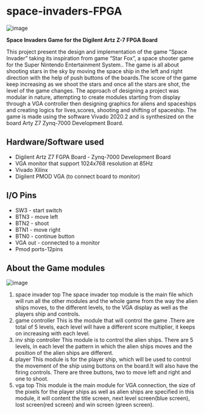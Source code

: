 # space-invaders-FPGA
![image](https://user-images.githubusercontent.com/105385216/167924304-76c56bf7-3e5c-4426-880e-d29254b5e805.png)


**Space Invaders Game for the Digilent Artz Z-7 FPGA Board**

This project present the design and implementation of the game “Space Invader” taking its
inspiration from game “Star Fox”, a space shooter game for the Super Nintendo Entertainment
System.. The game is all about shooting stars in the sky by moving the space ship in the
left and right direction with the help of push buttons of the boards.The score of the game
keep increasing as we shoot the stars and once all the stars are shot, the level of the game
changes. The approach of designing a project was modular in nature, attempting to create
modules starting from display through a VGA controller then designing graphics for aliens and
spaceships and creating logics for lives,scores, shooting and shifting of spaceship. The game
is made using the software Vivado 2020.2 and is synthesized on the board Arty Z7 Zynq-7000
Development Board.

## Hardware/Software used
* Digilent Artz Z7 FGPA Board - Zynq-7000 Development Board
* VGA monitor that support 1024x768 resolution at 85Hz
* Vivado Xilinx 
* Digilent PMOD VGA (to connect board to monitor)

## I/O Pins
* SW3 - start switch
* BTN3 - move left
* BTN2 - shoot
* BTN1 - move right
* BTN0 - continue button
* VGA out - connected to a monitor
* Pmod ports-12pins



## About the Game modules

![image](https://user-images.githubusercontent.com/105385216/167925072-3183ebce-ec98-40c6-85c4-0a46d0acf185.png)



1. space invader top
The space invader top module is the main file which will run all the other modules and
the whole game from the way the alien ships moves, to the different levels, to the VGA
display as well as the players ship and controls.
2. game controller
This is the module that will control the game .There are total of 5 levels, each level will
have a different score multiplier, it keeps on increasing with each level.
3. inv ship controller
This module is to control the alien ships. There are 5 levels, in each level the pattern in
which the alien ships moves and the position of the alien ships are different.
4. player
This module is for the player ship, which will be used to control the movement of the ship
using buttons on the board.It will also have the firing controls. There are three buttons,
two to move left and right and one to shoot.
5. vga top
This module is the main module for VGA connection, the size of the pixels for the player
ships as well as alien ships are specified in this module, it will content the title screen,
next level screen(blue screen), lost screen(red screen) and win screen (green screen).


